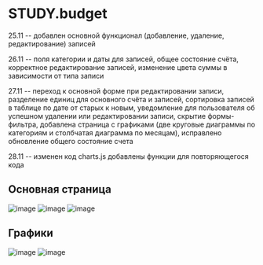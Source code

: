 # STUDY.budget

25.11 -- добавлен основной функционал (добавление, удаление, редактирование) записей

26.11 -- поля категории и даты для записей, общее состояние счёта, корректное редактирование записей, изменение цвета суммы в зависимости от типа записи

27.11 -- переход к основной форме при редактировании записи, разделение единиц для основного счёта и записей, сортировка записей в таблице по дате от старых к новым, уведомление для пользователя об успешном удалении или редактировании записи, скрытие формы-фильтра, добавлена страница с графиками (две круговые диаграммы по категориям и столбчатая диаграмма по месяцам), исправлено обновление общего состояние счета

28.11 -- изменен код charts.js добавлены функции для повторяющегося кода

## Основная страница
![image](https://github.com/user-attachments/assets/45bed639-fbc9-4cb5-986e-8029b7c5306f)
![image](https://github.com/user-attachments/assets/bee3a2c8-0e09-4c73-beb9-fc1a6bfd7835)
![image](https://github.com/user-attachments/assets/67defca3-ab86-43cb-aa67-ce952072017b)

## Графики
![image](https://github.com/user-attachments/assets/537d54c6-ce5a-4a6b-babd-0437feea2b85)
![image](https://github.com/user-attachments/assets/b3101e6d-7e82-484b-9003-3799864f0fd0)



